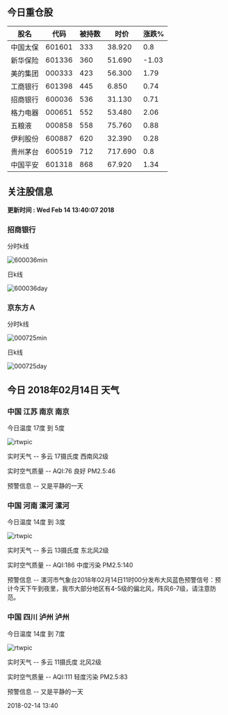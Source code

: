 
## 今日重仓股 

|股名|代码|被持数|时价|涨跌%|
|---|---|---|---|---|
|中国太保|601601|333|38.920|0.8|
|新华保险|601336|360|51.690|-1.03|
|美的集团|000333|423|56.300|1.79|
|工商银行|601398|445|6.850|0.74|
|招商银行|600036|536|31.130|0.71|
|格力电器|000651|552|53.480|2.06|
|五粮液|000858|558|75.760|0.88|
|伊利股份|600887|620|32.390|0.28|
|贵州茅台|600519|712|717.690|0.8|
|中国平安|601318|868|67.920|1.34|

## 关注股信息
**更新时间 : Wed Feb 14 13:40:07 2018**
### 招商银行 
分时k线

![600036min](http://image.sinajs.cn/newchart/min/n/sh600036.gif)

日k线

![600036day](http://image.sinajs.cn/newchart/daily/n/sh600036.gif)

### 京东方Ａ 
分时k线

![000725min](http://image.sinajs.cn/newchart/min/n/sz000725.gif)

日k线

![000725day](http://image.sinajs.cn/newchart/daily/n/sz000725.gif)
## 今日 2018年02月14日 天气
### 中国 江苏 南京 南京

今日温度 17度 到 5度

![rtwpic](http://app1.showapi.com/weather/icon/day/01.png)

实时天气 -- 多云 17摄氏度 西南风2级

实时空气质量 -- AQI:76 良好 PM2.5:46

预警信息 -- 又是平静的一天
    
### 中国 河南 漯河 漯河

今日温度 14度 到 3度

![rtwpic](http://app1.showapi.com/weather/icon/day/01.png)

实时天气 -- 多云 13摄氏度 东北风2级

实时空气质量 -- AQI:186 中度污染 PM2.5:140

预警信息 -- 漯河市气象台2018年02月14日11时00分发布大风蓝色预警信号：预计今天下午到夜里，我市大部分地区有4-5级的偏北风，阵风6-7级，请注意防范。
    
### 中国 四川 泸州 泸州

今日温度 14度 到 7度

![rtwpic](http://app1.showapi.com/weather/icon/day/01.png)

实时天气 -- 多云 11摄氏度 北风2级

实时空气质量 -- AQI:111 轻度污染 PM2.5:83

预警信息 -- 又是平静的一天
    
2018-02-14 13:40